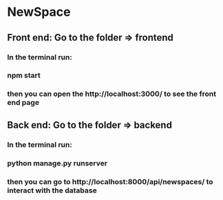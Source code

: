 # NewSpace

## Front end: Go to the folder => frontend
### In the terminal run:
### npm start
### then you can open the http://localhost:3000/ to see the front end page


## Back end: Go to the folder => backend
### In the terminal run:
### python manage.py runserver
### then you can go to  http://localhost:8000/api/newspaces/ to interact with the database
